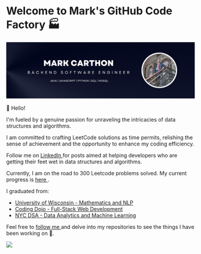 # Welcome to Mark's GitHub Code Factory 🏭

![Banner](https://github.com/mcarthon/mcarthon/blob/main/Lawyers%20LinkedIn%20Cover%20Image%20with%20Portrait.png)

👋 Hello! 

I'm fueled by a genuine passion for unraveling the intricacies of data structures and algorithms. 

I am committed to crafting LeetCode solutions as time permits, relishing the sense of achievement and the opportunity to enhance my coding efficiency.

Follow me on <a href="https://www.linkedin.com/in/markcarthon/"> LinkedIn </a> for posts aimed at helping developers who are getting their feet wet in data structures and algorithms.

Currently, I am on the road to 300 Leetcode problems solved. My current progress is <a href="https://leetcode.com/MarkCarthon/"> here </a>.

I graduated from:
<ul>
  <li> <a href="https://uwm.edu/math/graduate/programs/ms-program/standard-mathematics-statistics/"> University of Wisconsin - Mathematics and NLP </a> </li>
  <li> <a href="https://www.codingdojo.com/software-development-full-time"> Coding Dojo - Full-Stack Web Development </a> </li>
  <li> <a href="https://nycdatascience.com/data-science-bootcamp/#what-you-will-learn"> NYC DSA - Data Analytics and Machine Learning </a> </li>
</ul>

Feel free to <a href="https://github.com/login?return_to=https%3A%2F%2Fgithub.com%2Fmcarthon"> follow me </a> and delve into my repositories to see the things I have been working on 🚀.

<div>
  <img src="https://github-readme-stats.vercel.app/api/top-langs/?username=mcarthon&size_weight=1&count_weight=0&layout=normal&width=1600&theme=dark&langs_count=10&hide=jupyter%20notebook,r&custom_title=Programming%20Languages">
</div>
